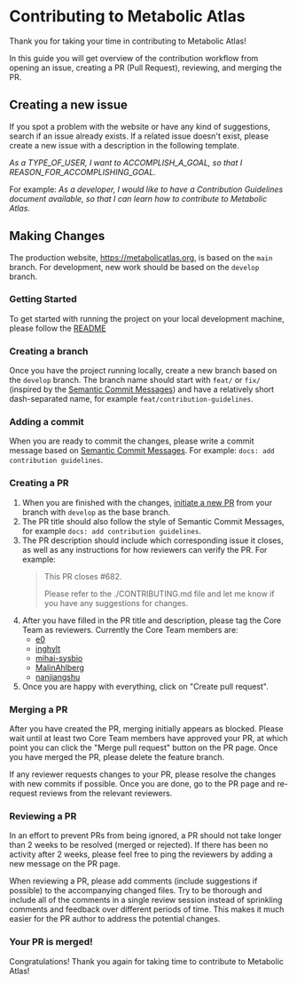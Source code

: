 # Contributing to Metabolic Atlas

Thank you for taking your time in contributing to Metabolic Atlas!

In this guide you will get overview of the contribution workflow from opening an issue, creating a PR (Pull Request), reviewing, and merging the PR.

## Creating a new issue

If you spot a problem with the website or have any kind of suggestions, search if an issue already exists. If a related issue doesn't exist, please create a new issue with a description in the following template.

_As a TYPE_OF_USER, I want to ACCOMPLISH_A_GOAL, so that I REASON_FOR_ACCOMPLISHING_GOAL._

For example: _As a developer, I would like to have a Contribution Guidelines document available, so that I can learn how to contribute to Metabolic Atlas._

## Making Changes

The production website, https://metabolicatlas.org, is based on the `main` branch. For development, new work should be based on the `develop` branch.

### Getting Started

To get started with running the project on your local development machine, please follow the [README](https://github.com/MetabolicAtlas/MetabolicAtlas/blob/develop/README.md)

### Creating a branch

Once you have the project running locally, create a new branch based on the `develop` branch. The branch name should start with `feat/` or `fix/` (inspired by the [Semantic Commit Messages](https://www.conventionalcommits.org/en/v1.0.0/)) and have a relatively short dash-separated name, for example `feat/contribution-guidelines`.

### Adding a commit

When you are ready to commit the changes, please write a commit message based on [Semantic Commit Messages](https://www.conventionalcommits.org/en/v1.0.0/). For example: `docs: add contribution guidelines`.

### Creating a PR

1. When you are finished with the changes, [initiate a new PR](https://github.com/MetabolicAtlas/MetabolicAtlas/compare) from your branch with `develop` as the base branch.
2. The PR title should also follow the style of Semantic Commit Messages, for example `docs: add contribution guidelines`.
3. The PR description should include which corresponding issue it closes, as well as any instructions for how reviewers can verify the PR. For example:
   > This PR closes #682.
   >
   > Please refer to the ./CONTRIBUTING.md file and let me know if you have any suggestions for changes.
4. After you have filled in the PR title and description, please tag the Core Team as reviewers. Currently the Core Team members are:
   - [e0](https://github.com/e0)
   - [inghylt](https://github.com/inghylt)
   - [mihai-sysbio](https://github.com/mihai-sysbio)
   - [MalinAhlberg](https://github.com/MalinAhlberg)
   - [nanjiangshu](https://github.com/nanjiangshu)
5. Once you are happy with everything, click on "Create pull request".

### Merging a PR

After you have created the PR, merging initially appears as blocked. Please wait until at least two Core Team members have approved your PR, at which point you can click the "Merge pull request" button on the PR page. Once you have merged the PR, please delete the feature branch.

If any reviewer requests changes to your PR, please resolve the changes with new commits if possible. Once you are done, go to the PR page and re-request reviews from the relevant reviewers.

### Reviewing a PR

In an effort to prevent PRs from being ignored, a PR should not take longer than 2 weeks to be resolved (merged or rejected). If there has been no activity after 2 weeks, please feel free to ping the reviewers by adding a new message on the PR page.

When reviewing a PR, please add comments (include suggestions if possible) to the accompanying changed files. Try to be thorough and include all of the comments in a single review session instead of sprinkling comments and feedback over different periods of time. This makes it much easier for the PR author to address the potential changes.

### Your PR is merged!

Congratulations! Thank you again for taking time to contribute to Metabolic Atlas!
